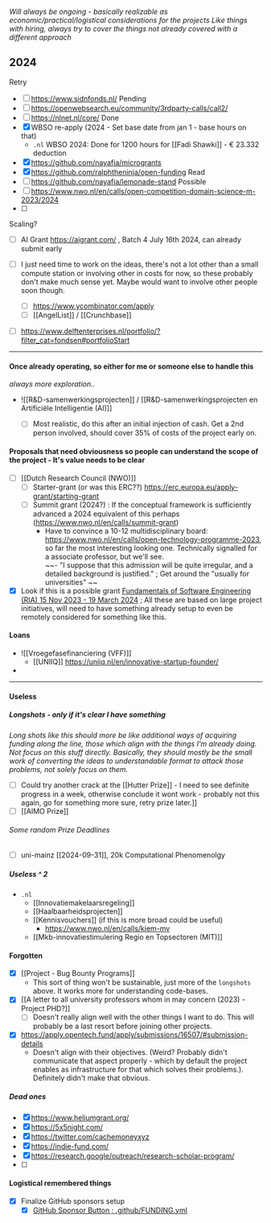 *Will always be ongoing - basically realizable as economic/practical/logistical considerations for the projects*
*Like things with hiring, always try to cover the things not already covered with a different approach*

## 2024
Retry
- [ ] https://www.sidnfonds.nl/
Pending
- [ ] https://openwebsearch.eu/community/3rdparty-calls/call2/
- [ ] https://nlnet.nl/core/
Done
- [x] WBSO re-apply (2024 - Set base date from jan 1 - base hours on that)
	- `.nl` WBSO 2024: Done for 1200 hours for [[Fadi Shawki]] - € 23.332 deduction
- [x] https://github.com/nayafia/microgrants
- [x] https://github.com/ralphtheninja/open-funding
Read
- [ ] https://github.com/nayafia/lemonade-stand
Possible
- [ ] https://www.nwo.nl/en/calls/open-competition-domain-science-m-2023/2024
- [ ] 

Scaling?
- [ ] AI Grant https://aigrant.com/ , Batch 4 July 16th 2024, can already submit early

- [ ] I just need time to work on the ideas, there's not a lot other than a small compute station or involving other in costs for now, so these probably don't make much sense yet. Maybe would want to involve other people soon though.
	- [ ] https://www.ycombinator.com/apply
	- [ ] [[AngelList]] / [[Crunchbase]]
- [ ] https://www.delftenterprises.nl/portfolio/?filter_cat=fondsen#portfolioStart


---

#### Once already operating, so either for me or someone else to handle this
*always more exploration..*

  - ![[R&D-samenwerkingsprojecten]] / [[R&D-samenwerkingsprojecten en Artificiële Intelligentie (AI)]]
	  - [ ] Most realistic, do this after an initial injection of cash. Get a 2nd person involved, should cover 35% of costs of the project early on.


#### Proposals that need obviousness so people can understand the scope of the project - It's value needs to be clear
- [ ] [[Dutch Research Council (NWO)]] 
  - [ ] Starter-grant (or was this ERC??) https://erc.europa.eu/apply-grant/starting-grant
  - [ ] Summit grant (2024?) : If the conceptual framework is sufficiently advanced a 2024 equivalent of this perhaps (https://www.nwo.nl/en/calls/summit-grant)  
    - Have to convince a 10-12 multidisciplinary board: https://www.nwo.nl/en/calls/open-technology-programme-2023, so far the most interesting looking one. Technically signalled for a associate professor, but we'll see.  
    ~~- "I suppose that this admission will be quite irregular, and a detailed background is justified." ; Get around the "usually for universities"  ~~
- [x] Look if this is a possible grant [Fundamentals of Software Engineering (RIA) 15 Nov 2023 - 19 March 2024](https://ec.europa.eu/info/funding-tenders/opportunities/portal/screen/opportunities/topic-details/horizon-cl4-2024-digital-emerging-01-22;callCode=null;freeTextSearchKeyword=computer;matchWholeText=true;typeCodes=0,1,2,8;statusCodes=31094501,31094502;programmePeriod=null;programCcm2Id=43108390;programDivisionCode=null;focusAreaCode=null;destinationGroup=null;missionGroup=null;geographicalZonesCode=null;programmeDivisionProspect=null;startDateLte=null;startDateGte=null;crossCuttingPriorityCode=null;cpvCode=null;performanceOfDelivery=null;sortQuery=sortStatus;orderBy=asc;onlyTenders=false;topicListKey=topicSearchTablePageState) ; All these are based on large project initiatives, will need to have something already setup to even be remotely considered for something like this. 

#### Loans
- ![[Vroegefasefinanciering (VFF)]]
	- [[UNIIQ]] https://uniiq.nl/en/innovative-startup-founder/
- 

---

#### Useless

##### Longshots - only if it's clear I have something
*Long shots like this should more be like additional ways of acquiring funding along the line, those which align with the things I'm already doing. Not focus on this stuff directly. Basically, they should mostly be the small work of converting the ideas to understandable format to attack those problems, not solely focus on them.*
- [ ] Could try another crack at the [[Hutter Prize]] - I need to see definite progress in a week, otherwise conclude it wont work - probably not this again, go for something more sure, retry prize later.]]
- [ ] [[AIMO Prize]]
###### Some random Prize Deadlines
- [ ] uni-mainz [[2024-09-31]], 20k Computational Phenomenolgy 

##### Useless ^ 2
- `.nl`
	- [[Innovatiemakelaarsregeling]]
	- [[Haalbaarheidsprojecten]]
	- [[Kennisvouchers]] (if this is more broad could be useful)
		- https://www.nwo.nl/en/calls/kiem-mv
	- [[Mkb-innovatiestimulering Regio en Topsectoren (MIT)]]

#### Forgotten
- [x] [[Project - Bug Bounty Programs]]
	- This sort of thing won't be sustainable, just more of the `longshots` above. It works more for understanding code-bases.
- [x] [[A letter to all university professors whom in may concern (2023) - Project PHD?]]
	- [ ] Doesn't really align well with the other things I want to do. This will probably be a last resort before joining other projects.
- [x] https://apply.opentech.fund/apply/submissions/16507/#submission-details
	- Doesn't align with their objectives. (Weird? Probably didn't communicate that aspect properly - which by default the project enables as infrastructure for that which solves their problems.). Definitely didn't make that obvious.

##### Dead ones
- [x] https://www.heliumgrant.org/
- [x] https://5x5night.com/
- [x] https://twitter.com/cachemoneyxyz
- [x] https://indie-fund.com/
- [x] https://research.google/outreach/research-scholar-program/
- [ ] 


#### Logistical remembered things

- [x] Finalize GitHub sponsors setup  
  - [x] [GitHub Sponsor Button ; .github/FUNDING.yml](https://docs.github.com/en/repositories/managing-your-repositorys-settings-and-features/customizing-your-repository/displaying-a-sponsor-button-in-your-repository)  
